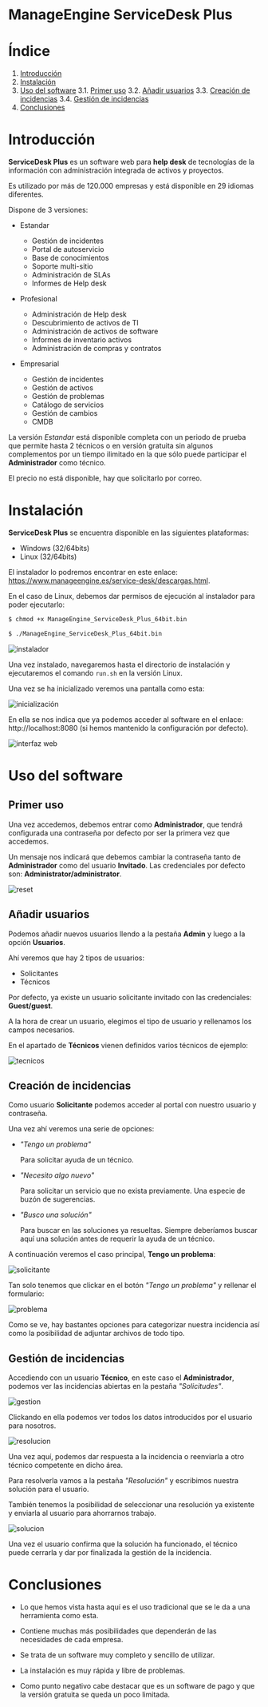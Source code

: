 # ManageEngine ServiceDesk Plus


# Índice

1. [Introducción](#introducción)
2. [Instalación](#instalación)
3. [Uso del software](#uso-del-software)
   3.1. [Primer uso](#primer-uso)
   3.2. [Añadir usuarios](#añadir-usuarios)
   3.3. [Creación de incidencias](#creación-de-incidencias)
   3.4. [Gestión de incidencias](#gestión-de-incidencias)
4. [Conclusiones](#conclusiones)


# Introducción

**ServiceDesk Plus** es un software web para **help desk** de tecnologías de la
información con administración integrada de activos y proyectos.

Es utilizado por más de 120.000 empresas y está disponible en 29 idiomas diferentes.

Dispone de 3 versiones:

* Estandar
	- Gestión de incidentes
	- Portal de autoservicio
	- Base de conocimientos
	- Soporte multi-sitio
	- Administración de SLAs
	- Informes de Help desk
	
* Profesional
	- Administración de Help desk
	- Descubrimiento de activos de TI
	- Administración de activos de software
	- Informes de inventario activos
	- Administración de compras y contratos

* Empresarial
	- Gestión de incidentes
	- Gestión de activos
	- Gestión de problemas
	- Catálogo de servicios
	- Gestión de cambios
	- CMDB

La versión *Estandar* está disponible completa con un periodo de prueba que permite
hasta 2 técnicos o en versión gratuita sin algunos complementos por un tiempo
ilimitado en la que sólo puede participar el **Administrador** como técnico.

El precio no está disponible, hay que solicitarlo por correo.



# Instalación

**ServiceDesk Plus** se encuentra disponible en las siguientes plataformas:

* Windows (32/64bits)
* Linux (32/64bits)

El instalador lo podremos encontrar en este enlace: https://www.manageengine.es/service-desk/descargas.html.

En el caso de Linux, debemos dar permisos de ejecución al instalador para poder ejecutarlo:

```bash
$ chmod +x ManageEngine_ServiceDesk_Plus_64bit.bin

$ ./ManageEngine_ServiceDesk_Plus_64bit.bin
```

![instalador](images/install.png)

Una vez instalado, navegaremos hasta el directorio de instalación y ejecutaremos el comando
`run.sh` en la versión Linux.

Una vez se ha inicializado veremos una pantalla como esta:

![inicialización](images/exec.png)

En ella se nos indica que ya podemos acceder al software en el enlace: http://localhost:8080 (si
hemos mantenido la configuración por defecto).

![interfaz web](images/web.png)



# Uso del software

## Primer uso

Una vez accedemos, debemos entrar como **Administrador**, que tendrá configurada una contraseña
por defecto por ser la primera vez que accedemos.

Un mensaje nos indicará que debemos cambiar la contraseña tanto de **Administrador** como del
usuario **Invitado**. Las credenciales por defecto son: **Administrator/administrator**.

![reset](images/reset.png)


## Añadir usuarios

Podemos añadir nuevos usuarios llendo a la pestaña **Admin** y luego a la opción **Usuarios**.

Ahí veremos que hay 2 tipos de usuarios:

* Solicitantes
* Técnicos

Por defecto, ya existe un usuario solicitante invitado con las credenciales: **Guest/guest**.

A la hora de crear un usuario, elegimos el tipo de usuario y rellenamos los campos necesarios.

En el apartado de **Técnicos** vienen definidos varios técnicos de ejemplo:

![tecnicos](images/tech.png)


## Creación de incidencias

Como usuario **Solicitante** podemos acceder al portal con nuestro usuario y contraseña.

Una vez ahí veremos una serie de opciones:

* *"Tengo un problema"*
	
	Para solicitar ayuda de un técnico.

* *"Necesito algo nuevo"*
	
	Para solicitar un servicio que no exista previamente. Una especie de buzón de sugerencias.

* *"Busco una solución"*
	
	Para buscar en las soluciones ya resueltas. Siempre deberíamos buscar aquí una solución
	antes de requerir la ayuda de un técnico.

A continuación veremos el caso principal, **Tengo un problema**:

![solicitante](images/solicitante.png)

Tan solo tenemos que clickar en el botón *"Tengo un problema"* y rellenar el formulario:

![problema](images/problema.png)

Como se ve, hay bastantes opciones para categorizar nuestra incidencia así como la posibilidad
de adjuntar archivos de todo tipo.


## Gestión de incidencias

Accediendo con un usuario **Técnico**, en este caso el **Administrador**, podemos ver las incidencias
abiertas en la pestaña *"Solicitudes"*.

![gestion](images/gestion.png)

Clickando en ella podemos ver todos los datos introducidos por el usuario para nosotros.

![resolucion](images/resolucion.png)

Una vez aquí, podemos dar respuesta a la incidencia o reenviarla a otro técnico competente en
dicho área.

Para resolverla vamos a la pestaña *"Resolución"* y escribimos nuestra solución para el usuario.

También tenemos la posibilidad de seleccionar una resolución ya existente y enviarla al usuario
para ahorrarnos trabajo.

![solucion](images/solucion.png)

Una vez el usuario confirma que la solución ha funcionado, el técnico puede cerrarla y dar por
finalizada la gestión de la incidencia.



# Conclusiones

* Lo que hemos vista hasta aquí es el uso tradicional que se le da a una herramienta como esta.

* Contiene muchas más posibilidades que dependerán de las necesidades de cada empresa.

* Se trata de un software muy completo y sencillo de utilizar.

* La instalación es muy rápida y libre de problemas.

* Como punto negativo cabe destacar que es un software de pago y que la versión gratuita se queda
	un poco limitada.
